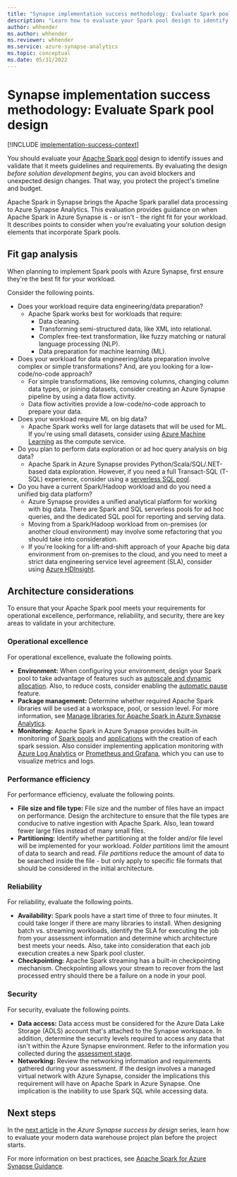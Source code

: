 ```yaml
---
title: "Synapse implementation success methodology: Evaluate Spark pool design"
description: "Learn how to evaluate your Spark pool design to identify issues and validate that it meets guidelines and requirements."
author: whhender
ms.author: whhender
ms.reviewer: whhender
ms.service: azure-synapse-analytics
ms.topic: conceptual
ms.date: 05/31/2022
---
```


# Synapse implementation success methodology: Evaluate Spark pool design

[!INCLUDE [implementation-success-context](includes/implementation-success-context.md)]

You should evaluate your [Apache Spark pool](../spark/apache-spark-overview.md) design to identify issues and validate that it meets guidelines and requirements. By evaluating the design *before solution development begins*, you can avoid blockers and unexpected design changes. That way, you protect the project's timeline and budget.

Apache Spark in Synapse brings the Apache Spark parallel data processing to Azure Synapse Analytics. This evaluation provides guidance on when Apache Spark in Azure Synapse is - or isn't - the right fit for your workload. It describes points to consider when you're evaluating your solution design elements that incorporate Spark pools.

## Fit gap analysis

When planning to implement Spark pools with Azure Synapse, first ensure they're the best fit for your workload.

Consider the following points.

- Does your workload require data engineering/data preparation?
    - Apache Spark works best for workloads that require:
        - Data cleaning.
        - Transforming semi-structured data, like XML into relational.
        - Complex free-text transformation, like fuzzy matching or natural language processing (NLP).
        - Data preparation for machine learning (ML).
- Does your workload for data engineering/data preparation involve complex or simple transformations? And, are you looking for a low-code/no-code approach?
    - For simple transformations, like removing columns, changing column data types, or joining datasets, consider creating an Azure Synapse pipeline by using a data flow activity.
    - Data flow activities provide a low-code/no-code approach to prepare your data.
- Does your workload require ML on big data?
    - Apache Spark works well for large datasets that will be used for ML. If you're using small datasets, consider using [Azure Machine Learning](/azure/machine-learning/overview-what-is-azure-ml) as the compute service.
- Do you plan to perform data exploration or ad hoc query analysis on big data?
    - Apache Spark in Azure Synapse provides Python/Scala/SQL/.NET-based data exploration. However, if you need a full Transact-SQL (T-SQL) experience, consider using a [serverless SQL pool](../sql/on-demand-workspace-overview.md).
- Do you have a current Spark/Hadoop workload and do you need a unified big data platform?
    - Azure Synapse provides a unified analytical platform for working with big data. There are Spark and SQL serverless pools for ad hoc queries, and the dedicated SQL pool for reporting and serving data.
    - Moving from a Spark/Hadoop workload from on-premises (or another cloud environment) may involve some refactoring that you should take into consideration.
    - If you're looking for a lift-and-shift approach of your Apache big data environment from on-premises to the cloud, and you need to meet a strict data engineering service level agreement (SLA), consider using [Azure HDInsight](../../hdinsight/hdinsight-overview.md).

## Architecture considerations

To ensure that your Apache Spark pool meets your requirements for operational excellence, performance, reliability, and security, there are key areas to validate in your architecture.

### Operational excellence

For operational excellence, evaluate the following points.

- **Environment:** When configuring your environment, design your Spark pool to take advantage of features such as [autoscale and dynamic allocation](../spark/apache-spark-autoscale.md). Also, to reduce costs, consider enabling the [automatic pause](../spark/apache-spark-pool-configurations.md#automatic-pause) feature.
- **Package management:** Determine whether required Apache Spark libraries will be used at a workspace, pool, or session level. For more information, see [Manage libraries for Apache Spark in Azure Synapse Analytics](../spark/apache-spark-azure-portal-add-libraries.md).
- **Monitoring:** Apache Spark in Azure Synapse provides built-in monitoring of [Spark pools](../monitoring/how-to-monitor-spark-pools.md) and [applications](../monitoring/apache-spark-applications.md) with the creation of each spark session. Also consider implementing application monitoring with [Azure Log Analytics](../spark/apache-spark-azure-log-analytics.md) or [Prometheus and Grafana](../spark/use-prometheus-grafana-to-monitor-apache-spark-application-level-metrics.md), which you can use to visualize metrics and logs.

### Performance efficiency

For performance efficiency, evaluate the following points.

- **File size and file type:** File size and the number of files have an impact on performance. Design the architecture to ensure that the file types are conducive to native ingestion with Apache Spark. Also, lean toward fewer large files instead of many small files.
- **Partitioning:** Identify whether partitioning at the folder and/or file level will be implemented for your workload. *Folder partitions* limit the amount of data to search and read. *File partitions* reduce the amount of data to be searched inside the file - but only apply to specific file formats that should be considered in the initial architecture.

### Reliability

For reliability, evaluate the following points.

- **Availability:** Spark pools have a start time of three to four minutes. It could take longer if there are many libraries to install. When designing batch vs. streaming workloads, identify the SLA for executing the job from your assessment information and determine which architecture best meets your needs. Also, take into consideration that each job execution creates a new Spark pool cluster.
- **Checkpointing:** Apache Spark streaming has a built-in checkpointing mechanism. Checkpointing allows your stream to recover from the last processed entry should there be a failure on a node in your pool.

### Security

For security, evaluate the following points.

- **Data access:** Data access must be considered for the Azure Data Lake Storage (ADLS) account that's attached to the Synapse workspace. In addition, determine the security levels required to access any data that isn't within the Azure Synapse environment. Refer to the information you collected during the [assessment stage](implementation-success-assess-environment.md).
- **Networking:** Review the networking information and requirements gathered during your assessment. If the design involves a managed virtual network with Azure Synapse, consider the implications this requirement will have on Apache Spark in Azure Synapse. One implication is the inability to use Spark SQL while accessing data.

## Next steps

In the [next article](implementation-success-evaluate-project-plan.md) in the *Azure Synapse success by design* series, learn how to evaluate your modern data warehouse project plan before the project starts.

For more information on best practices, see [Apache Spark for Azure Synapse Guidance](https://azuresynapsestorage.blob.core.windows.net/customersuccess/Guidance%20Video%20Series/EGUI_Synapse_Spark_Guidance.pdf).
